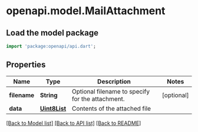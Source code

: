 # openapi.model.MailAttachment

## Load the model package
```dart
import 'package:openapi/api.dart';
```

## Properties
Name | Type | Description | Notes
------------ | ------------- | ------------- | -------------
**filename** | **String** | Optional filename to specify for the attachment. | [optional] 
**data** | [**Uint8List**](Uint8List.md) | Contents of the attached file | 

[[Back to Model list]](../README.md#documentation-for-models) [[Back to API list]](../README.md#documentation-for-api-endpoints) [[Back to README]](../README.md)


